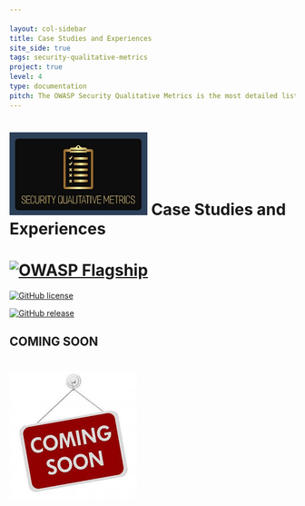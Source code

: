 ```yaml
---

layout: col-sidebar
title: Case Studies and Experiences
site_side: true
tags: security-qualitative-metrics
project: true
level: 4
type: documentation
pitch: The OWASP Security Qualitative Metrics is the most detailed list of metrics which evaluate security level of web projects. It shows the level of coverage of OWASP ASVS. 
---
```




# ![Project Logo](images/logo3_small.png) Case Studies and Experiences 
# [![OWASP Flagship](https://img.shields.io/badge/owasp-flagship-blue.svg)](https://owasp.org/projects/)
 [![GitHub license](https://img.shields.io/github/license/Naereen/StrapDown.js.svg)](https://github.com/OWASP/www-project-security-qualitative-metrics/blob/master/LICENSE)

 [![GitHub release](https://img.shields.io/github/release/Naereen/StrapDown.js.svg)](https://github.com/OWASP/www-project-security-qualitative-metrics/releases)



## COMING SOON



# ![](images/coming_soon.jpg) 
